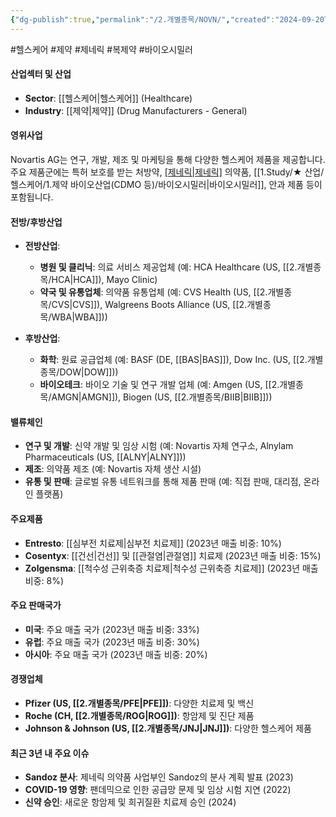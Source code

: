 ```yaml
---
{"dg-publish":true,"permalink":"/2.개별종목/NOVN/","created":"2024-09-20T11:44:07.874+09:00","updated":"2025-07-29T21:37:04.982+09:00"}
---
```


#헬스케어 #제약 #제네릭 #복제약 #바이오시밀러 

#### 산업섹터 및 산업

- **Sector**: [[헬스케어\|헬스케어]] (Healthcare)
- **Industry**: [[제약\|제약]] (Drug Manufacturers - General)

#### 영위사업

Novartis AG는 연구, 개발, 제조 및 마케팅을 통해 다양한 헬스케어 제품을 제공합니다. 주요 제품군에는 특허 보호를 받는 처방약, [[제네릭\|제네릭]]([[복제약\|복제약]]) 의약품, [[1.Study/★ 산업/헬스케어/1.제약 바이오산업(CDMO 등)/바이오시밀러\|바이오시밀러]], 안과 제품 등이 포함됩니다.

#### 전방/후방산업

- **전방산업**:
    - **병원 및 클리닉**: 의료 서비스 제공업체 (예: HCA Healthcare (US, [[2.개별종목/HCA\|HCA]]), Mayo Clinic)
    - **약국 및 유통업체**: 의약품 유통업체 (예: CVS Health (US, [[2.개별종목/CVS\|CVS]]), Walgreens Boots Alliance (US, [[2.개별종목/WBA\|WBA]]))
      
- **후방산업**:
    - **화학**: 원료 공급업체 (예: BASF (DE, [[BAS\|BAS]]), Dow Inc. (US, [[2.개별종목/DOW\|DOW]]))
    - **바이오테크**: 바이오 기술 및 연구 개발 업체 (예: Amgen (US, [[2.개별종목/AMGN\|AMGN]]), Biogen (US, [[2.개별종목/BIIB\|BIIB]]))

#### 밸류체인

- **연구 및 개발**: 신약 개발 및 임상 시험 (예: Novartis 자체 연구소, Alnylam Pharmaceuticals (US, [[ALNY\|ALNY]]))
- **제조**: 의약품 제조 (예: Novartis 자체 생산 시설)
- **유통 및 판매**: 글로벌 유통 네트워크를 통해 제품 판매 (예: 직접 판매, 대리점, 온라인 플랫폼)

#### 주요제품

- **Entresto**: [[심부전 치료제\|심부전 치료제]] (2023년 매출 비중: 10%)
- **Cosentyx**: [[건선\|건선]] 및 [[관절염\|관절염]] 치료제 (2023년 매출 비중: 15%)
- **Zolgensma**: [[척수성 근위축증 치료제\|척수성 근위축증 치료제]] (2023년 매출 비중: 8%)

#### 주요 판매국가

- **미국**: 주요 매출 국가 (2023년 매출 비중: 33%)
- **유럽**: 주요 매출 국가 (2023년 매출 비중: 30%)
- **아시아**: 주요 매출 국가 (2023년 매출 비중: 20%)

#### 경쟁업체

- **Pfizer (US, [[2.개별종목/PFE\|PFE]])**: 다양한 치료제 및 백신
- **Roche (CH, [[2.개별종목/ROG\|ROG]])**: 항암제 및 진단 제품
- **Johnson & Johnson (US, [[2.개별종목/JNJ\|JNJ]])**: 다양한 헬스케어 제품
  
#### 최근 3년 내 주요 이슈

- **Sandoz 분사**: 제네릭 의약품 사업부인 Sandoz의 분사 계획 발표 (2023)
- **COVID-19 영향**: 팬데믹으로 인한 공급망 문제 및 임상 시험 지연 (2022)
- **신약 승인**: 새로운 항암제 및 희귀질환 치료제 승인 (2024)